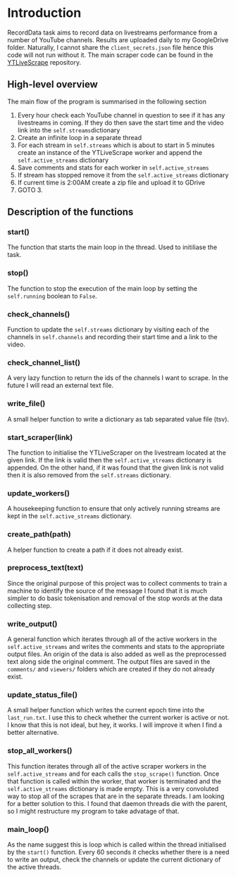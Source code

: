 # Introduction

RecordData task aims to record data on livestreams performance from a number of YouTube channels. Results are uploaded daily to my GoogleDrive folder. Naturally, I cannot share the `client_secrets.json` file hence this code will not run without it. The main scraper code can be found in the [YTLiveScrape](https://github.com/BambooFlower/LiveYoutube-Scraper) repository.

## High-level overview
The main flow of the program is summarised in the following section

1. Every hour check each YouTube channel in question to see if it has any livestreams in coming. If  they do then save the start time and the video link into the `self.streams`dictionary
2. Create an infinite loop in a separate thread
3. For each stream in `self.streams` which is about to start in 5 minutes create an instance of the YTLiveScrape worker and append the `self.active_streams` dictionary
4. Save comments and stats for each worker in `self.active_streams`
5. If stream has stopped remove it from the `self.active_streams` dictionary
6. If current time is 2:00AM create a zip file and upload it to GDrive
7. GOTO 3.

## Description of the functions

### start()
The function that starts the main loop in the thread. Used to initiliase the task.

### stop()
The function to stop the execution of the main loop by setting the `self.running` boolean to `False`.

### check_channels()
Function to update the `self.streams` dictionary by visiting each of the channels in `self.channels` and recording their start time and a link to the video.

### check_channel_list()
A very lazy function to return the ids of the channels I want to scrape. In the future I will read an external text file.

### write_file()
A small helper function to write a dictionary as tab separated value file (tsv).

### start_scraper(link)
The function to initialise the YTLiveScraper on the livestream located at the given link. If the link is valid then the `self.active_streams` dictionary is appended. On the other hand, if it was found that the given link is not valid then it is also removed from the `self.streams` dictionary. 

### update_workers()
A housekeeping function to ensure that only actively running streams are kept in the `self.active_streams` dictionary.

### create_path(path)
A helper function to create a path if it does not already exist.

### preprocess_text(text)
Since the original purpose of this project was to collect comments to train a machine to identify the source of the message I found that it is much simpler to do basic tokenisation and removal of the stop words at the data collecting step.

### write_output()
A general function which iterates through all of the active workers in the `self.active_streams` and writes the comments and stats to the appropriate output files. An origin of the data is also added as well as the preprocessed text along side the original comment. The output files are saved in the `comments/` and `viewers/` folders which are created if they do not already exist.

### update_status_file()
A small helper function which writes the current epoch time into the `last_run.txt`. I use this to check whether the current worker is active or not. I know that this is not ideal, but hey, it works. I will improve it when I find a better alternative.

### stop_all_workers()
This function iterates through all of the active scraper workers in the `self.active_streams` and for each calls the `stop_scrape()` function. Once that function is called within the worker, that worker is terminated and the `self.active_streams` dictionary is made empty. This is a very convoluted way to stop all of the scrapes that are in the separate threads. I am looking for a better solution to this. I found that daemon threads die with the parent, so I might restructure my program to take advatage of that.

### main_loop()
As the name suggest this is loop which is called within the thread initialised by the `start()` function. Every 60 seconds it checks whether there is a need to write an output, check the channels or update the current dictionary of the active threads.
